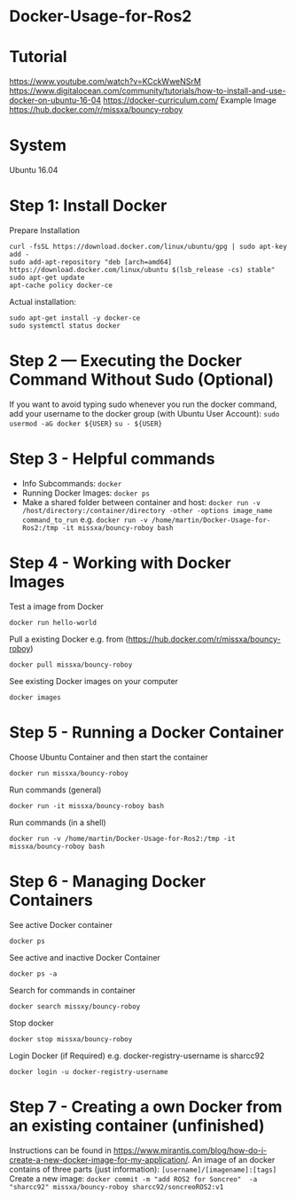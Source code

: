 # Docker-Usage-for-Ros2

# Tutorial
https://www.youtube.com/watch?v=KCckWweNSrM
https://www.digitalocean.com/community/tutorials/how-to-install-and-use-docker-on-ubuntu-16-04
https://docker-curriculum.com/
Example Image https://hub.docker.com/r/missxa/bouncy-roboy

# System
Ubuntu 16.04

# Step 1: Install Docker
Prepare Installation
```
curl -fsSL https://download.docker.com/linux/ubuntu/gpg | sudo apt-key add -
sudo add-apt-repository "deb [arch=amd64] https://download.docker.com/linux/ubuntu $(lsb_release -cs) stable"
sudo apt-get update
apt-cache policy docker-ce
```
Actual installation:
```
sudo apt-get install -y docker-ce
sudo systemctl status docker
```

# Step 2 — Executing the Docker Command Without Sudo (Optional)
If you want to avoid typing sudo whenever you run the docker command, add your username to the docker group (with Ubuntu User Account):
`sudo usermod -aG docker ${USER}`
`su - ${USER}`


# Step 3 - Helpful commands
- Info Subcommands: `docker`
- Running Docker Images: `docker ps`
- Make a shared folder between container and host: `docker run -v /host/directory:/container/directory -other -options image_name command_to_run` e.g. `docker run -v /home/martin/Docker-Usage-for-Ros2:/tmp -it missxa/bouncy-roboy bash`


# Step 4 - Working with Docker Images
Test a image from Docker
```
docker run hello-world
```
Pull a existing Docker e.g. from (https://hub.docker.com/r/missxa/bouncy-roboy)
```
docker pull missxa/bouncy-roboy
```
See existing Docker images on your computer
```
docker images
```

# Step 5 - Running a Docker Container
Choose Ubuntu Container and then start the container
```
docker run missxa/bouncy-roboy
```
Run commands (general)
```
docker run -it missxa/bouncy-roboy bash
```
Run commands (in a shell)
```
docker run -v /home/martin/Docker-Usage-for-Ros2:/tmp -it missxa/bouncy-roboy bash
```

# Step 6 - Managing Docker Containers

See active Docker container
```
docker ps
```
See active and inactive Docker Container
```
docker ps -a
```
Search for commands in container
```
docker search missxy/bouncy-roboy
```
Stop docker
```
docker stop missxa/bouncy-roboy
```
Login Docker (if Required) e.g. docker-registry-username is sharcc92
```
docker login -u docker-registry-username
```
# Step 7 - Creating a own Docker from an existing container (unfinished)
Instructions can be found in https://www.mirantis.com/blog/how-do-i-create-a-new-docker-image-for-my-application/. 
An image of an docker contains of three parts (just information): `[username]/[imagename]:[tags]`
Create a new image: `docker commit -m "add ROS2 for Soncreo"  -a "sharcc92" missxa/bouncy-roboy sharcc92/soncreoROS2:v1`

